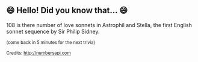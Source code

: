 ## :smile: Hello! Did you know that... :smile:
108 is there number of love sonnets in Astrophil and Stella, the first English sonnet sequence by Sir Philip Sidney.

<sup>(come back in 5 minutes for the next trivia)</sup>


<sup>Credits: http://numbersapi.com</sup>
